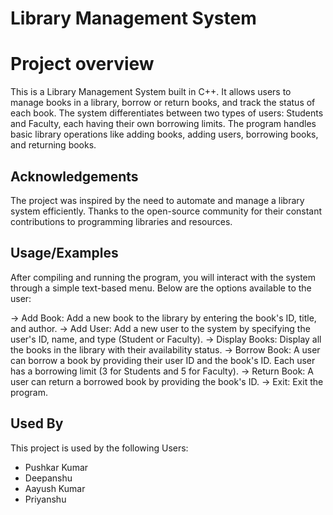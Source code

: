 
# Library Management System 
# Project overview

This is a Library Management System built in C++. It allows users to manage books in a library, borrow or return books, and track the status of each book. The system differentiates between two types of users: Students and Faculty, each having their own borrowing limits. The program handles basic library operations like adding books, adding users, borrowing books, and returning books.





## Acknowledgements

The project was inspired by the need to automate and manage a library system efficiently.
Thanks to the open-source community for their constant contributions to programming libraries and resources.


## Usage/Examples

After compiling and running the program, you will interact with the system through a simple text-based menu. Below are the options available to the user:

-> Add Book: Add a new book to the library by entering the book's ID, title, and author.
-> Add User: Add a new user to the system by specifying the user's ID, name, and type (Student or Faculty).
-> Display Books: Display all the books in the library with their availability status.
-> Borrow Book: A user can borrow a book by providing their user ID and the book's ID. Each user has a borrowing limit (3 for Students and 5 for Faculty).
-> Return Book: A user can return a borrowed book by providing the book's ID.
-> Exit: Exit the program.




## Used By

This project is used by the following Users:

- Pushkar Kumar
- Deepanshu 
- Aayush Kumar
- Priyanshu 
  



